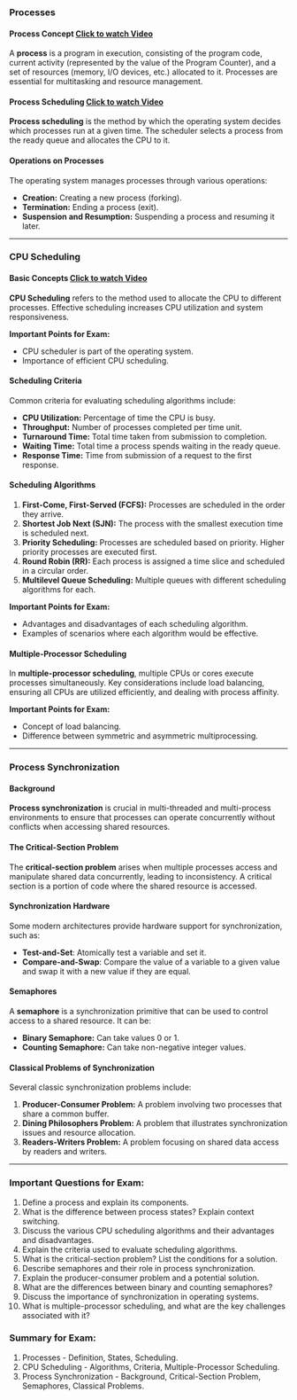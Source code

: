 ### Processes

#### Process Concept  [Click to watch Video](https://youtu.be/B0Uq9Mjz4gM?si=2q6QIv4VGOeCINhC&t=38)

A **process** is a program in execution, consisting of the program code, current activity (represented by the value of the Program Counter), and a set of resources (memory, I/O devices, etc.) allocated to it. Processes are essential for multitasking and resource management.

#### Process Scheduling  [Click to watch Video](https://youtu.be/2h3eWaPx8SA?si=BE-Oz0eKQPMkVWqF&t=36)

**Process scheduling** is the method by which the operating system decides which processes run at a given time. The scheduler selects a process from the ready queue and allocates the CPU to it.

#### Operations on Processes

The operating system manages processes through various operations:
- **Creation:** Creating a new process (forking).
- **Termination:** Ending a process (exit).
- **Suspension and Resumption:** Suspending a process and resuming it later.


---

### CPU Scheduling

#### Basic Concepts  [Click to watch Video](https://youtu.be/EWkQl0n0w5M?si=pRNwH4R4iLcvBfF3&t=170)

**CPU Scheduling** refers to the method used to allocate the CPU to different processes. Effective scheduling increases CPU utilization and system responsiveness.

**Important Points for Exam:**
- CPU scheduler is part of the operating system.
- Importance of efficient CPU scheduling.

#### Scheduling Criteria 

Common criteria for evaluating scheduling algorithms include:
- **CPU Utilization:** Percentage of time the CPU is busy.
- **Throughput:** Number of processes completed per time unit.
- **Turnaround Time:** Total time taken from submission to completion.
- **Waiting Time:** Total time a process spends waiting in the ready queue.
- **Response Time:** Time from submission of a request to the first response.


#### Scheduling Algorithms

1. **First-Come, First-Served (FCFS):** Processes are scheduled in the order they arrive.
2. **Shortest Job Next (SJN):** The process with the smallest execution time is scheduled next.
3. **Priority Scheduling:** Processes are scheduled based on priority. Higher priority processes are executed first.
4. **Round Robin (RR):** Each process is assigned a time slice and scheduled in a circular order.
5. **Multilevel Queue Scheduling:** Multiple queues with different scheduling algorithms for each.

**Important Points for Exam:**
- Advantages and disadvantages of each scheduling algorithm.
- Examples of scenarios where each algorithm would be effective.

#### Multiple-Processor Scheduling

In **multiple-processor scheduling**, multiple CPUs or cores execute processes simultaneously. Key considerations include load balancing, ensuring all CPUs are utilized efficiently, and dealing with process affinity.

**Important Points for Exam:**
- Concept of load balancing.
- Difference between symmetric and asymmetric multiprocessing.

---

### Process Synchronization

#### Background

**Process synchronization** is crucial in multi-threaded and multi-process environments to ensure that processes can operate concurrently without conflicts when accessing shared resources.


#### The Critical-Section Problem

The **critical-section problem** arises when multiple processes access and manipulate shared data concurrently, leading to inconsistency. A critical section is a portion of code where the shared resource is accessed.


#### Synchronization Hardware

Some modern architectures provide hardware support for synchronization, such as:
- **Test-and-Set**: Atomically test a variable and set it.
- **Compare-and-Swap**: Compare the value of a variable to a given value and swap it with a new value if they are equal.


#### Semaphores

A **semaphore** is a synchronization primitive that can be used to control access to a shared resource. It can be:
- **Binary Semaphore:** Can take values 0 or 1.
- **Counting Semaphore:** Can take non-negative integer values.


#### Classical Problems of Synchronization

Several classic synchronization problems include:
1. **Producer-Consumer Problem:** A problem involving two processes that share a common buffer.
2. **Dining Philosophers Problem:** A problem that illustrates synchronization issues and resource allocation.
3. **Readers-Writers Problem:** A problem focusing on shared data access by readers and writers.


---

### Important Questions for Exam:

1. Define a process and explain its components.
2. What is the difference between process states? Explain context switching.
3. Discuss the various CPU scheduling algorithms and their advantages and disadvantages.
4. Explain the criteria used to evaluate scheduling algorithms.
5. What is the critical-section problem? List the conditions for a solution.
6. Describe semaphores and their role in process synchronization.
7. Explain the producer-consumer problem and a potential solution.
8. What are the differences between binary and counting semaphores?
9. Discuss the importance of synchronization in operating systems.
10. What is multiple-processor scheduling, and what are the key challenges associated with it?

### Summary for Exam:

1. Processes - Definition, States, Scheduling.
2. CPU Scheduling - Algorithms, Criteria, Multiple-Processor Scheduling.
3. Process Synchronization - Background, Critical-Section Problem, Semaphores, Classical Problems.
